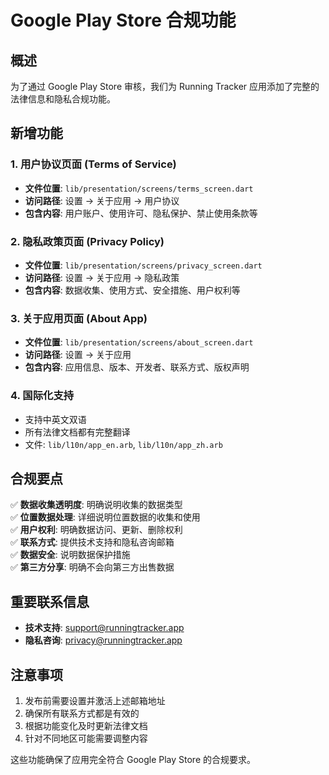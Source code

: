 # Google Play Store 合规功能

## 概述

为了通过 Google Play Store 审核，我们为 Running Tracker 应用添加了完整的法律信息和隐私合规功能。

## 新增功能

### 1. 用户协议页面 (Terms of Service)

- **文件位置**: `lib/presentation/screens/terms_screen.dart`
- **访问路径**: 设置 → 关于应用 → 用户协议
- **包含内容**: 用户账户、使用许可、隐私保护、禁止使用条款等

### 2. 隐私政策页面 (Privacy Policy)

- **文件位置**: `lib/presentation/screens/privacy_screen.dart`
- **访问路径**: 设置 → 关于应用 → 隐私政策
- **包含内容**: 数据收集、使用方式、安全措施、用户权利等

### 3. 关于应用页面 (About App)

- **文件位置**: `lib/presentation/screens/about_screen.dart`
- **访问路径**: 设置 → 关于应用
- **包含内容**: 应用信息、版本、开发者、联系方式、版权声明

### 4. 国际化支持

- 支持中英文双语
- 所有法律文档都有完整翻译
- 文件: `lib/l10n/app_en.arb`, `lib/l10n/app_zh.arb`

## 合规要点

✅ **数据收集透明度**: 明确说明收集的数据类型  
✅ **位置数据处理**: 详细说明位置数据的收集和使用  
✅ **用户权利**: 明确数据访问、更新、删除权利  
✅ **联系方式**: 提供技术支持和隐私咨询邮箱  
✅ **数据安全**: 说明数据保护措施  
✅ **第三方分享**: 明确不会向第三方出售数据

## 重要联系信息

- **技术支持**: support@runningtracker.app
- **隐私咨询**: privacy@runningtracker.app

## 注意事项

1. 发布前需要设置并激活上述邮箱地址
2. 确保所有联系方式都是有效的
3. 根据功能变化及时更新法律文档
4. 针对不同地区可能需要调整内容

这些功能确保了应用完全符合 Google Play Store 的合规要求。
